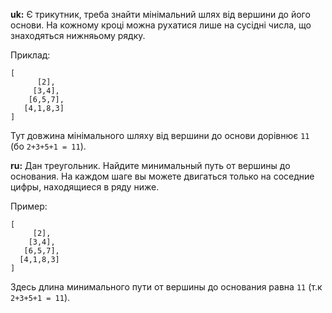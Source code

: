 **uk:**
Є трикутник, треба знайти мінімальний шлях від вершини до його основи. На кожному кроці можна рухатися лише на сусідні числа, що знаходяться нижняьому рядку.

Приклад:
````
[
      [2],
     [3,4],
    [6,5,7],
   [4,1,8,3]
]
````
Тут довжина мінімального шляху від вершини до основи дорівнює `11` (бо `2+3+5+1 = 11`).

**ru:**
Дан треугольник. Найдите минимальный путь от вершины до основания. На каждом шаге вы можете двигаться только на соседние цифры, находящиеся в ряду ниже.

Пример:
```
[
     [2],
    [3,4],
   [6,5,7],
  [4,1,8,3]
]
```
Здесь длина минимального пути от вершины до основания равна `11` (т.к `2+3+5+1 = 11`).
